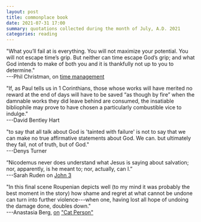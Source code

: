 ```yaml
---
layout: post
title: commonplace book
date: 2021-07-31 17:00
summary: quotations collected during the month of July, A.D. 2021
categories: reading
---
```


"What you’ll fail at is everything. You will not maximize your potential. You will not escape time’s grip. But neither can time escape God’s grip; and what God intends to make of both you and it is thankfully not up to you to determine."\
---Phil Christman, on [time management](https://www.plough.com/en/topics/culture/literature/book-tour-the-grip-of-time)

"If, as Paul tells us in 1 Corinthians, those whose works will have merited no reward at the end of days will have to be saved “as though by fire” when the damnable works they did leave behind are consumed, the insatiable bibliophile may prove to have chosen a particularly combustible vice to indulge."\
---David Bentley Hart

"to say that all talk about God is 'tainted with failure' is not to say that we can make no true affirmative statements about God. We can. but ultimately they fail, not of truth, but of God."\
---Denys Turner

“Nicodemus never does understand what Jesus is saying about salvation; nor, apparently, is he meant to; nor, actually, can I.”\
---Sarah Ruden on [John 3](https://www.biblegateway.com/passage/?search=john+3%3A1-21&version=VULGATE;RSVCE)

"In this final scene Roupenian depicts well (to my mind it was probably the best moment in the story) how shame and regret at what cannot be undone can turn into further violence---when one, having lost all hope of undoing the damage done, doubles down."\
---Anastasia Berg, [on](https://thepointmag.com/criticism/i-am-madame-bovary/) ["Cat Person"](https://www.newyorker.com/magazine/2017/12/11/cat-person)